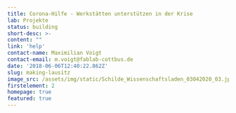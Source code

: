 ```yaml
---
title: Corona-Hilfe - Werkstätten unterstützen in der Krise
lab: Projekte
status: building
short-desc: >-
content: ""
link: 'help'
contact-name: Maximilian Voigt
contact-email: m.voigt@fablab-cottbus.de
date: '2018-06-06T12:40:22.862Z'
slug: making-lausitz
image_src: /assets/img/static/Schilde_Wissenschaftsladen_03042020_03.jpg
firstelement: 2
homepage: true
featured: true
---
```

